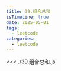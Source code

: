 ```yaml
---
title: 39.组合总和
isTimeLine: true
date: 2025-05-01
tags:
  - leetcode
categories:
  - leetcode
---
```


<<< ./39.组合总和.js
